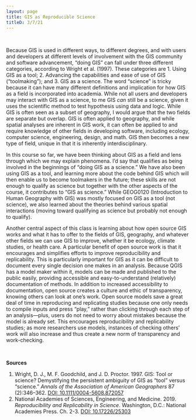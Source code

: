 ```yaml
---
layout: page
title: GIS as Reproducible Science
titleD: 3/7/21
---  
```

&nbsp;

Because GIS is used in different ways, to different degrees, and with users and developers at different levels of involvement with the GIS community and software advancement, “doing GIS” can fall under three different categories, according to Wright et al. (1997). These categories are 1. Using GIS as a tool; 2. Advancing the capabilities and ease of use of GIS (“toolmaking”); and 3. GIS as a science. The word “science” is tricky because it can have many different definitions and implication for how GIS as a field is incorporated into academia. While not all users and developers may interact with GIS as a science, to me GIS *can* still be a science, given it uses the scientific method to test hypothesis using data and logic. While GIS is often seen as a subset of geography, I would argue that the two fields are separate but overlap. GIS is often applied to geography, and while spatial analyses are inherent in GIS work, it can often be applied to and require knowledge of other fields in developing software, including ecology, computer science, engineering, design, and math.  GIS then becomes a new type of field, unique in that it is inherently interdisciplinary. 

In this course so far, we have been thinking about GIS as a field and lens through which we may explain phenomena. I’d say that qualifies as being involved in the beginnings of “doing GIS as a science.” We have also been using GIS as a tool, and learning more about the code behind GIS which will then enable us to become toolmakers in the future; these skills are not enough to qualify as science but together with the other aspects of the course, it contributes to “GIS as science.” While GEOG0120 (Introduction to Human Geography with GIS) was mostly focused on GIS as a tool (not science), we also learned about the theories behind various spatial interactions (moving toward qualifying as science but probably not enough to qualify).

Another central aspect of this class is learning about how open source GIS works and what it has to offer to the fields of GIS, geography, and whatever other fields we can use GIS to improve, whether it be ecology, climate studies, or health care. A particular benefit of open source work is that it encourages and simplifies efforts to improve reproducibility and replicability. This is particularly important for GIS as it can be difficult to document every single decision one makes in an analysis. Because QGIS has a model maker within it, models can be made and published to the public easily, providing accessible and easy-to-understand (relatively) documentation of methods. In addition to increased accessibility to documentation, open source creates a culture and ethic of transparency, knowing others can look at one’s work. Open source models save a great deal of time in reproducing and replicating studies because one only needs to compile inputs and press “play,” rather than clicking through each step of an analysis—plus, users do not need to worry about mistakes because the model is already set. This encourages reproducibility and replicability studies; as more researchers use models, instances of checking others’ work will also increase and thus create a new norm of transparency and work-checking. 

&nbsp;  

**Sources** 

1. Wright, D. J., M. F. Goodchild, and J. D. Proctor. 1997. GIS: Tool or science? Demystifying the persistent ambiguity of GIS as “tool” versus “science.” *Annals of the Association of American Geographers* 87 (2):346–362. [DOI: 10.1111/0004-5608.872057](https://doi.org/10.1111/0004-5608.872057)
1. National Academies of Sciences, Engineering, and Medicine. 2019. *Reproducibility and Replicability in Science*. Washington, D.C.: National Academies Press. Ch. 2-3. [DOI: 10.17226/25303](https://doi.org/10.17226/25303)

